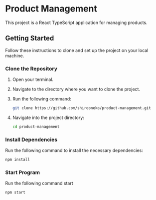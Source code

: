 # Product Management
This project is a React TypeScript application for managing products.

## Getting Started

Follow these instructions to clone and set up the project on your local machine.


### Clone the Repository

1. Open your terminal.
2. Navigate to the directory where you want to clone the project.
3. Run the following command:

    ```sh
    git clone https://github.com/shirooneko/product-management.git
    ```

4. Navigate into the project directory:

    ```sh
    cd product-management
    ```

### Install Dependencies

Run the following command to install the necessary dependencies:

```sh
npm install
```

### Start Program

Run the following command start

```sh
npm start
```
